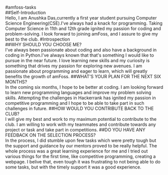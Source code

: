 #amfoss-tasks <br>
##Self-Introduction <br>
Hello, I am Anushka Das,currently a first year student pursuing Computer Science Engineering(CSE).I've always had a knack for programming. 
Taking Computer Science in 11th and 12th grade ignited my passion for coding and problem-solving. I look forward to joining amFoss, and I assure to give my best to the club. 
#Introspection <br>
##WHY SHOULD YOU CHOOSE ME? <br>
I've always been passionate about coding and also have a background in coding in Python.I've always known that that's something I would like to pursue in the near future. 
I love learning new skills and my curiosity is something that drives my passion for exploring new avenues. I am passionate about programming and eager to learn, which will greatly 
benefits the growth of amFoss. 
##WHAT'S YOUR PLAN FOR THE NEXT SIX MONTHS? <br>
In the coming six months, I hope to be better at coding. I am looking forward to learn new programming languages and improve my problem solving skills. Attempting the 
challenges in Hackerrank has ignited my passion in competitive programming and I hope to be able to take part in such challenges in future. 
##HOW WOULD YOU CONTRIBUTE BACK TO THE CLUB? <br>
I will give my best and work to my maximum potential to contribute to the club. I am willing to work with my teammates and contribute towards any project or task and 
take part in competitions. 
##DO YOU HAVE ANY FEEDBACK ON THE SELECTION PROCESS? <br>
In the process, I did stumble upon few tasks which were pretty tough but the support and guidance by our mentors proved to be really helpful. The whole process was a great 
learning experience for me and I tried out various things for the first time, like competitive programming, creating a webpage. I belive that, even tough it was frustrating 
to not being able to do some tasks, but with the timely support it was a good experience.

